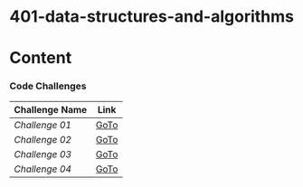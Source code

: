 # 401-data-structures-and-algorithms


# Content

### Code Challenges

| **Challenge Name**| **Link** |
| -----------| ----------- |
| _Challenge 01_| [GoTo](PythonCodeChallenge-01/README.md)|
| _Challenge 02_| [GoTo](PythonCodeChallenge-02/README.md)|
| _Challenge 03_| [GoTo](PythonCodeChallenge-03/README.md)|
| _Challenge 04_| [GoTo](PythonCodeChallenge-04/linked-list/README.md)|